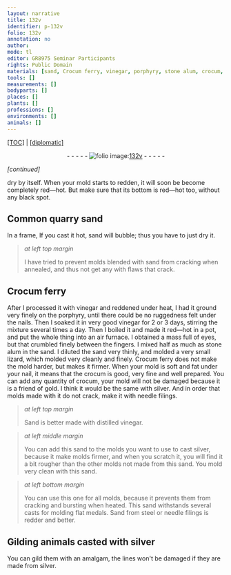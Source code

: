 ```yaml
---
layout: narrative
title: 132v
identifier: p-132v
folio: 132v
annotation: no
author:
mode: tl
editor: GR8975 Seminar Participants
rights: Public Domain
materials: [sand, Crocum ferry, vinegar, porphyry, stone alum, crocum, silver, Sand, distilled vinegar, steel, needle filings]
tools: []
measurements: []
bodyparts: []
places: []
plants: []
professions: []
environments: []
animals: []
---
```


<p><a href="{{ site.baseurl }}/translation/">[TOC]</a> | <a href="{{ site.baseurl }}/texts/p-132v_tc/" target="_blank">[diplomatic]</a></p><div class="folio" align="center">- - - - - <a href="http://gallica.bnf.fr/ark:/12148/btv1b10500001g/f270.item.r=" target="_blank"><img src="https://cu-mkp.github.io/2017-workshop-edition/assets/photo-icon.png" alt="folio image: " style="display:inline-block; margin-bottom:-3px;"/>132v</a> - - - - - </div>  
 
*[continued]*
  
dry by itself. When your mold starts to redden, it will soon be become completely red—hot. But make sure that its bottom is red—hot too, without any black spot.
 
 
  

##  Common quarry <span class="m">sand</span>

 
In a frame, If you cast it hot, <span class="m">sand</span> will bubble; thus you have to just dry it.
 
> *at left top margin*
> 
> 
>   I have tried to prevent molds blended with <span class="m">sand</span> from cracking when annealed, and thus not get any with flaws that crack.
 
 
  

## <span class="m">Crocum ferry</span>

 
After I processed it with <span class="m">vinegar</span> and reddened under heat, I had it ground very finely on the <span class="m">porphyry</span>, until there could be no ruggedness felt under the nails. Then I soaked it in very good <span class="m">vinegar</span> for 2 or 3 days, stirring the mixture several times a day. Then I boiled it and made it red—hot in a pot, and put the whole thing into an air furnace. I obtained a mass full of eyes, but that crumbled finely between the fingers. I mixed half as much as <span class="m">stone alum</span> in the sand. I diluted the sand very thinly, and molded a very small lizard, which molded very cleanly and finely. <span class="m">Crocum ferry</span> does not make the mold harder, but makes it firmer. When your mold is soft and fat under your nail, it means that the <span class="m">crocum</span> is good, very fine and well prepared. You can add any quantity of <span class="m">crocum</span>, your mold will not be damaged because it is a friend of gold. I think it would be the same with <span class="m">silver</span>. And in order that molds made with it do not crack, make it with needle filings.
 
> *at left top margin*
> 
> 
>   <span class="m">Sand</span> is better made with <span class="m">distilled vinegar</span>.
 
> *at left middle margin*
> 
> 
>   You can add this <span class="m">sand</span> to the molds you want to use to cast <span class="m">silver</span>, because it make molds firmer, and when you scratch it, you will find it a bit rougher than the other molds not made from this <span class="m">sand</span>. You mold very clean with this <span class="m">sand</span>.
 
> *at left bottom margin*
> 
> 
>   You can use this one for all molds, because it prevents them from cracking and bursting when heated. This <span class="m">sand</span> withstands several casts for molding flat medals. Sand from <span class="m">steel</span> or <span class="m">needle filings</span> is redder and better.
 
 
  

## Gilding animals casted with <span class="m">silver</span>

 
You can gild them with an amalgam, the lines won't be damaged if they are made from <span class="m">silver</span>.
 
